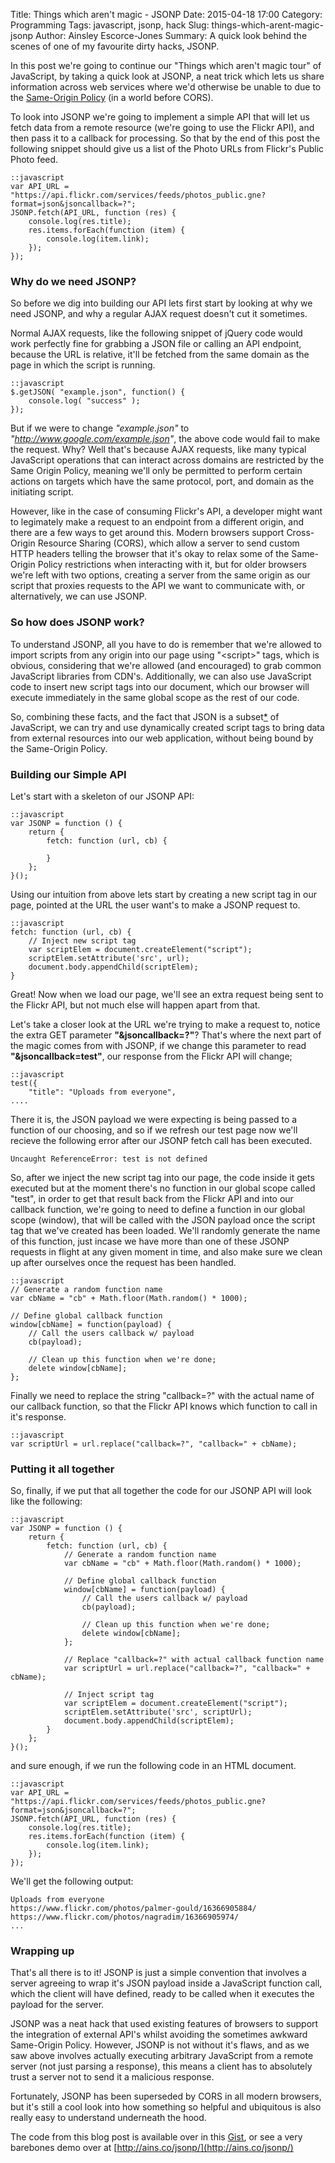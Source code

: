 Title: Things which aren't magic - JSONP
Date: 2015-04-18 17:00
Category: Programming
Tags: javascript, jsonp, hack
Slug: things-which-arent-magic-jsonp
Author: Ainsley Escorce-Jones
Summary: A quick look behind the scenes of one of my favourite dirty hacks, JSONP.

In this post we're going to continue our "Things which aren't magic tour" of JavaScript, by taking a quick look at JSONP, a neat trick which lets us share information across web services where we'd otherwise be unable to due to the [Same-Origin Policy](http://en.wikipedia.org/wiki/Same-origin_policy) (in a world before CORS).

To look into JSONP we're going to implement a simple API that will let us fetch data from a remote resource (we're going to use the Flickr API), and then pass it to a callback for processing. So that by the end of this post the following snippet should give us a list of the Photo URLs from Flickr's Public Photo feed.

    ::javascript
    var API_URL = "https://api.flickr.com/services/feeds/photos_public.gne?format=json&jsoncallback=?";
    JSONP.fetch(API_URL, function (res) {
        console.log(res.title);
        res.items.forEach(function (item) {
            console.log(item.link);
        });
    }); 
  
### Why do we need JSONP?

So before we dig into building our API lets first start by looking at why we need JSONP, and why a regular AJAX request doesn't cut it sometimes.

Normal AJAX requests, like the following snippet of jQuery code would work perfectly fine for grabbing a JSON file or calling an API endpoint, because the URL is relative, it'll be fetched from the same domain as the page in which the script is running.

    ::javascript    
    $.getJSON( "example.json", function() {
        console.log( "success" );
    });

But if we were to change *"example.json"* to *"http://www.google.com/example.json"*, the above code would fail to make the request. Why? Well that's because AJAX requests, like many typical JavaScript operations that can interact across domains are restricted by the Same Origin Policy, meaning we'll only be permitted to perform certain actions on targets which have the same protocol, port, and domain as the initiating script.

However, like in the case of consuming Flickr's API, a developer might want to legimately make a request to an endpoint from a different origin, and there are a few ways to get around this. Modern browsers support Cross-Origin Resource Sharing (CORS), which allow a server to send custom HTTP headers telling the browser that it's okay to relax some of the Same-Origin Policy restrictions when interacting with it, but for older browsers we're left with two options, creating a server from the same origin as our script that proxies requests to the API we want to communicate with, or alternatively, we can use JSONP.

### So how does JSONP work?

To understand JSONP, all you have to do is remember that we're allowed to import scripts from any origin into our page using "<script\>" tags, which is obvious, considering that we're allowed (and encouraged) to grab common JavaScript libraries from CDN's. Additionally, we can also use JavaScript code to insert new script tags into our document, which our browser will execute immediately in the same global scope as the rest of our code.  

So, combining these facts, and the fact that JSON is a subset[*](http://timelessrepo.com/json-isnt-a-javascript-subset) of JavaScript, we can try and use dynamically created script tags to bring data from external resources into our web application, without being bound by the Same-Origin Policy.


### Building our Simple API

Let's start with a skeleton of our JSONP API:

	::javascript
	var JSONP = function () {
        return {
            fetch: function (url, cb) {
               
            }
        };
    }();
 
Using our intuition from above lets start by creating a new script tag in our page, pointed at the URL the user want's to make a JSONP request to.

    ::javascript
    fetch: function (url, cb) {
        // Inject new script tag
        var scriptElem = document.createElement("script");
        scriptElem.setAttribute('src', url);
        document.body.appendChild(scriptElem);
    }
    
Great! Now when we load our page, we'll see an extra request being sent to the Flickr API, but not much else will happen apart from that. 

Let's take a closer look at the URL we're trying to make a request to, notice the extra GET parameter **"&jsoncallback=?"**? That's where the next part of the magic comes from with JSONP, if we change this parameter to read **"&jsoncallback=test"**, our response from the Flickr API will change;

    ::javascript
    test({    
		"title": "Uploads from everyone",
    ....
    
There it is, the JSON payload we were expecting is being passed to a function of our choosing, and so if we refresh our test page now we'll recieve the following error after our JSONP fetch call has been executed.

    Uncaught ReferenceError: test is not defined
    
So, after we inject the new script tag into our page, the code inside it gets executed but at the moment there's no function in our global scope called "test", in order to get that result back from the Flickr API and into our callback function, we're going to need to define a function in our global scope (window), that will be called with the JSON payload once the script tag that we've created has been loaded. We'll randomly generate the name of this function, just incase we have more than one of these JSONP requests in flight at any given moment in time, and also make sure we clean up after ourselves once the request has been handled.

    ::javascript
    // Generate a random function name
    var cbName = "cb" + Math.floor(Math.random() * 1000);

    // Define global callback function
    window[cbName] = function(payload) {
        // Call the users callback w/ payload
        cb(payload);

        // Clean up this function when we're done;
        delete window[cbName];
    };
    
    
Finally we need to replace the string "callback=?" with the actual name of our callback function, so that the Flickr API knows which function to call in it's response.

    ::javascript
    var scriptUrl = url.replace("callback=?", "callback=" + cbName);
    
    
### Putting it all together

So, finally, if we put that all together the code for our JSONP API will look like the following:

    ::javascript
    var JSONP = function () {
        return {
            fetch: function (url, cb) {
                // Generate a random function name
                var cbName = "cb" + Math.floor(Math.random() * 1000);

                // Define global callback function
                window[cbName] = function(payload) {
                    // Call the users callback w/ payload
                    cb(payload);

                    // Clean up this function when we're done;
                    delete window[cbName];
                };

                // Replace "callback=?" with actual callback function name
                var scriptUrl = url.replace("callback=?", "callback=" + cbName);

                // Inject script tag
                var scriptElem = document.createElement("script");
                scriptElem.setAttribute('src', scriptUrl);
                document.body.appendChild(scriptElem);
            }
        };
    }();
    
 and sure enough, if we run the following code in an HTML document.

    ::javascript
    var API_URL = "https://api.flickr.com/services/feeds/photos_public.gne?format=json&jsoncallback=?";
    JSONP.fetch(API_URL, function (res) {
        console.log(res.title);
        res.items.forEach(function (item) {
            console.log(item.link);
        });
    }); 
    
We'll get the following output:
    
    Uploads from everyone
	https://www.flickr.com/photos/palmer-gould/16366905884/
	https://www.flickr.com/photos/nagradim/16366905974/
	...
	
### Wrapping up

That's all there is to it! JSONP is just a simple convention that involves a server agreeing to wrap it's JSON payload inside a JavaScript function call, which the client will have defined, ready to be called when it executes the payload for the server.

JSONP was a neat hack that used existing features of browsers to support the integration of external API's whilst avoiding the sometimes awkward Same-Origin Policy. However, JSONP is not without it's flaws, and as we saw above involves actually executing arbitrary JavaScript from a remote server (not just parsing a response), this means a client has to absolutely trust a server not to send it a malicious response.

Fortunately, JSONP has been superseded by CORS in all modern browsers, but it's still a cool look into how something so helpful and ubiquitous is also really easy to understand underneath the hood.

The code from this blog post is available over in this [Gist](https://gist.github.com/ains/e127290195a5e4e304d3), or see a very barebones demo over at [http://ains.co/jsonp/](http://ains.co/jsonp/)